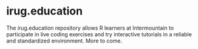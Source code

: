 
<!-- README.md is generated from README.Rmd. Please edit that file -->

# irug.education

<!-- badges: start -->

<!-- badges: end -->

The irug.education repository allows R learners at Intermountain to
participate in live coding exercises and try interactive tutorials in a
reliable and standardized environment. More to come.
